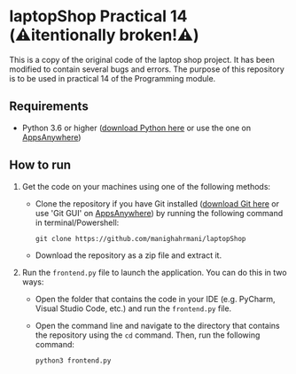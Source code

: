 # laptopShop Practical 14 (⚠️itentionally broken!⚠️)
This is a copy of the original code of the laptop shop project. It has been modified to contain several bugs and errors. The purpose of this repository is to be used in practical 14 of the Programming module.

## Requirements
* Python 3.6 or higher ([download Python here](https://www.python.org/downloads/) or use the one on [AppsAnywhere](https://appsanywhere.port.ac.uk))

## How to run
1. Get the code on your machines using one of the following methods:
    * Clone the repository if you have Git installed ([download Git here](https://git-scm.com/downloads) or use 'Git GUI' on [AppsAnywhere](https://appsanywhere.port.ac.uk))
    by running the following command in terminal/Powershell:

          git clone https://github.com/manighahrmani/laptopShop

    * Download the repository as a zip file and extract it.

2. Run the `frontend.py` file to launch the application. You can do this in two ways:
    * Open the folder that contains the code in your IDE (e.g. PyCharm, Visual Studio Code, etc.) and run the `frontend.py` file.  
    * Open the command line and navigate to the directory that contains the repository using the `cd` command. Then, run the following command:
  
          python3 frontend.py
